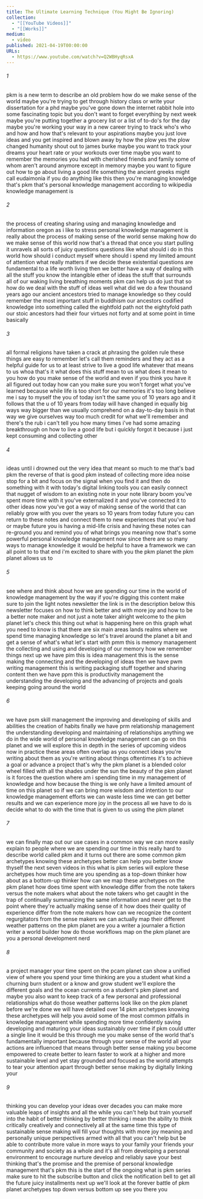```yaml
---
title: The Ultimate Learning Technique (You Might Be Ignoring)
collection:
  - "[[YouTube Videos]]"
  - "[[Works]]"
medium:
  - video
published: 2021-04-19T00:00:00
URLs:
  - https://www.youtube.com/watch?v=Q2WBHyqRsxA
---
```


###### 1

pkm is a new term to describe an old problem how do we make sense of the world maybe you're trying to get through history class or write your dissertation for a phd maybe you've gone down the internet rabbit hole into some fascinating topic but you don't want to forget everything by next week maybe you're putting together a grocery list or a list of to-do's for the day maybe you're working your way in a new career trying to track who's who and how and how that's relevant to your aspirations maybe you just love ideas and you get inspired and blown away by how the plow yes the plow changed humanity shout out to james burke maybe you want to track your dreams your heart rate or your workouts over time maybe you want to remember the memories you had with cherished friends and family some of whom aren't around anymore except in memory maybe you want to figure out how to go about living a good life something the ancient greeks might call eudaimonia if you do anything like this then you're managing knowledge that's pkm that's personal knowledge management according to wikipedia knowledge management is

###### 2

the process of creating sharing using and managing knowledge and information oregon as i like to stress personal knowledge management is really about the process of making sense of the world sense making how do we make sense of this world now that's a thread that once you start pulling it unravels all sorts of juicy questions questions like what should i do in this world how should i conduct myself where should i spend my limited amount of attention what really matters if we decide these existential questions are fundamental to a life worth living then we better have a way of dealing with all the stuff you know the intangible ether of ideas the stuff that surrounds all of our waking living breathing moments pkm can help us do just that so how do we deal with the stuff of ideas well what did we do a few thousand years ago our ancient ancestors tried to manage knowledge so they could remember the most important stuff in buddhism our ancestors codified knowledge into something called the eightfold path not the eightyfold path our stoic ancestors had their four virtues not forty and at some point in time basically

###### 3

all formal religions have taken a crack at phrasing the golden rule these things are easy to remember let's call them reminders and they act as a helpful guide for us to at least strive to live a good life whatever that means to us whoa that's it what does this stuff mean to us what does it mean to you how do you make sense of the world and even if you think you have it all figured out today how can you make sure you won't forget what you've learned because while life is too short for our memories it's too long believe me i say to myself the you of today isn't the same you of 10 years ago and it follows that the u of 10 years from today will have changed in equally big ways way bigger than we usually comprehend on a day-to-day basis in that way we give ourselves way too much credit for what we'll remember and there's the rub i can't tell you how many times i've had some amazing breakthrough on how to live a good life but i quickly forgot it because i just kept consuming and collecting other

###### 4

ideas until i drowned out the very idea that meant so much to me that's bad pkm the reverse of that is good pkm instead of collecting more idea noise stop for a bit and focus on the signal when you find it and then do something with it with today's digital linking tools you can easily connect that nugget of wisdom to an existing note in your note library boom you've spent more time with it you've externalized it and you've connected it to other ideas now you've got a way of making sense of the world that can reliably grow with you over the years so 10 years from today future you can return to these notes and connect them to new experiences that you've had or maybe future you is having a mid-life crisis and having these notes can re-ground you and remind you of what brings you meaning now that's some powerful personal knowledge management now since there are so many ways to manage knowledge it would be helpful to have a framework we can all point to to that end i'm excited to share with you the pkm planet the pkm planet allows us to

###### 5

see where and think about how we are spending our time in the world of knowledge management by the way if you're digging this content make sure to join the light notes newsletter the link is in the description below this newsletter focuses on how to think better and with more joy and how to be a better note maker and not just a note taker alright welcome to the pkm planet let's check this thing out what is happening here on this graph what you need to know is that there are six main areas lands realms where we spend time managing knowledge so let's travel around the planet a bit and get a sense of what's what let's start with pmm this is memory management the collecting and using and developing of our memory how we remember things next up we have pim this is idea management this is the sense making the connecting and the developing of ideas then we have pwm writing management this is writing packaging stuff together and sharing content then we have ppm this is productivity management the understanding the developing and the advancing of projects and goals keeping going around the world

###### 6

we have psm skill management the improving and developing of skills and abilities the creation of habits finally we have prm relationship management the understanding developing and maintaining of relationships anything we do in the wide world of personal knowledge management can go on this planet and we will explore this in depth in the series of upcoming videos now in practice these areas often overlap as you connect ideas you're writing about them as you're writing about things oftentimes it's to achieve a goal or advance a project that's why the pkm planet is a blended color wheel filled with all the shades under the sun the beauty of the pkm planet is it forces the question where am i spending time in my management of knowledge and how because the thing is we only have a limited amount of time on this planet so if we can bring more wisdom and intention to our knowledge management efforts we can waste less time we can get better results and we can experience more joy in the process all we have to do is decide what to do with the time that is given to us using the pkm planet

###### 7

we can finally map out our use cases in a common way we can more easily explain to people where we are spending our time in this really hard to describe world called pkm and it turns out there are some common pkm archetypes knowing these archetypes better can help you better know thyself the next seven videos in this what is pkm series will explore these archetypes how much time are you spending as a top-down thinker how about as a bottom-up thinker how can we map these archetypes on the pkm planet how does time spent with knowledge differ from the note takers versus the note makers what about the note takers who get caught in the trap of continually summarizing the same information and never get to the point where they're actually making sense of it how does their quality of experience differ from the note makers how can we recognize the content regurgitators from the sense makers we can actually map their different weather patterns on the pkm planet are you a writer a journaler a fiction writer a world builder how do those workflows map on the pkm planet are you a personal development nerd

###### 8

a project manager your time spent on the pcam planet can show a unified view of where you spend your time thinking are you a student what kind a churning burn student or a know and grow student we'll explore the different goals and the ocean currents on a student's pkm planet and maybe you also want to keep track of a few personal and professional relationships what do those weather patterns look like on the pkm planet before we're done we will have detailed over 14 pkm archetypes knowing these archetypes will help you avoid some of the most common pitfalls in knowledge management while spending more time confidently saving developing and maturing your ideas sustainably over time if pkm could utter a single line it would be this through me you make sense of the world that's fundamentally important because through your sense of the world all your actions are influenced that means through better sense making you become empowered to create better to learn faster to work at a higher and more sustainable level and yet stay grounded and focused as the world attempts to tear your attention apart through better sense making by digitally linking your

###### 9

thinking you can develop your ideas over decades you can make more valuable leaps of insights and all the while you can't help but train yourself into the habit of better thinking by better thinking i mean the ability to think critically creatively and connectively all at the same time this type of sustainable sense making will fill your thoughts with more joy meaning and personally unique perspectives armed with all that you can't help but be able to contribute more value in more ways to your family your friends your community and society as a whole and it's all from developing a personal environment to encourage nurture develop and reliably save your best thinking that's the promise and the premise of personal knowledge management that's pkm this is the start of the ongoing what is pkm series make sure to hit the subscribe button and click the notification bell to get all the future juicy installments next up we'll look at the forever battle of pkm planet archetypes top down versus bottom up see you there you
